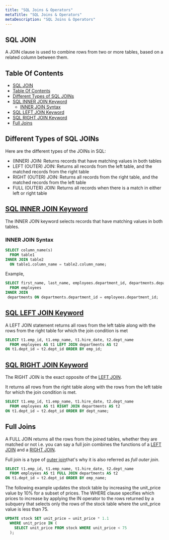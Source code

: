 ```yaml
---
title: "SQL Joins & Operators"
metaTitle: "SQL Joins & Operators"
metaDescription: "SQL Joins & Operators"
---
```


## SQL JOIN

A JOIN clause is used to combine rows from two or more tables, based on a related column between them.

## Table Of Contents

- [SQL JOIN](#sql-join)
- [Table Of Contents](#table-of-contents)
- [Different Types of SQL JOINs](#different-types-of-sql-joins)
- [SQL INNER JOIN Keyword](#sql-inner-join-keyword)
  - [INNER JOIN Syntax](#inner-join-syntax)
- [SQL LEFT JOIN Keyword](#sql-left-join-keyword)
- [SQL RIGHT JOIN Keyword](#sql-right-join-keyword)
- [Full Joins](#full-joins)

## Different Types of SQL JOINs

Here are the different types of the JOINs in SQL:

- (INNER) JOIN: Returns records that have matching values in both tables
- LEFT (OUTER) JOIN: Returns all records from the left table, and the matched records from the right table
- RIGHT (OUTER) JOIN: Returns all records from the right table, and the matched records from the left table
- FULL (OUTER) JOIN: Returns all records when there is a match in either left or right table

## [SQL INNER JOIN Keyword](https://www.w3schools.com/sql/sql_join_inner.asp)

The INNER JOIN keyword selects records that have matching values in both
tables.

### INNER JOIN Syntax

```sql
SELECT column_name(s)
  FROM table1
INNER JOIN table2
  ON table1.column_name = table2.column_name;
```

Example,

```sql
SELECT first_name, last_name, employees.department_id, departments.department_id,  department_name
  FROM employees
INNER JOIN
 departments ON departments.department_id = employees.department_id;
```

## [SQL LEFT JOIN Keyword](https://www.w3schools.com/sql/sql_join_inner.asp)

A LEFT JOIN statement returns all rows from the left table along with the rows from the right table for which the join condition is met

```sql
SELECT t1.emp_id, t1.emp_name, t1.hire_date, t2.dept_name
  FROM employees AS t1 LEFT JOIN departments AS t2
ON t1.dept_id = t2.dept_id ORDER BY emp_id;
```

## [SQL RIGHT JOIN Keyword](https://www.w3schools.com/sql/sql_join_inner.asp)

The RIGHT JOIN is the exact opposite of the [LEFT JOIN](https://www.tutorialrepublic.com/sql-tutorial/sql-left-join-operation.php).

It returns all rows from the right table along with the rows from the left table for which the join condition is met.

```sql
SELECT t1.emp_id, t1.emp_name, t1.hire_date, t2.dept_name
  FROM employees AS t1 RIGHT JOIN departments AS t2
ON t1.dept_id = t2.dept_id ORDER BY dept_name;                    
```

## Full Joins

A FULL JOIN returns all the rows from the joined tables, whether they are matched or not i.e. you can say a full join combines the functions of a [LEFT JOIN](https://www.tutorialrepublic.com/sql-tutorial/sql-left-join-operation.php) and a [RIGHT JOIN](https://www.tutorialrepublic.com/sql-tutorial/sql-right-join-operation.php).

Full join is a type of [outer join](https://www.tutorialrepublic.com/sql-tutorial/sql-joining-tables.php#outer-join)that's why it is also referred as *full outer join*.

```sql
SELECT t1.emp_id, t1.emp_name, t1.hire_date, t2.dept_name
  FROM employees AS t1 FULL JOIN departments AS t2
ON t1.dept_id = t2.dept_id ORDER BY emp_name;
```

The following example updates the stock table by increasing the unit_price value by 10% for a subset of prices. The WHERE clause specifies which prices to increase by applying the IN operator to the rows returned by a subquery that selects only the rows of the stock table where the unit_price value is less than 75.

```sql
UPDATE stock SET unit_price = unit_price * 1.1
  WHERE unit_price IN (
    SELECT unit_price FROM stock WHERE unit_price < 75
  );
```
